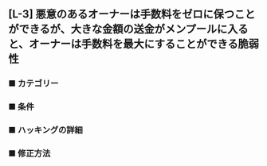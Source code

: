 ## [L-3] 悪意のあるオーナーは手数料をゼロに保つことができるが、大きな金額の送金がメンプールに入ると、オーナーは手数料を最大にすることができる脆弱性

### ■ カテゴリー

### ■ 条件

### ■ ハッキングの詳細

### ■ 修正方法